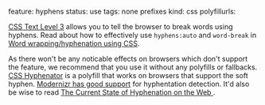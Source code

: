 feature: hyphens
status: use
tags: none prefixes
kind: css
polyfillurls:

[CSS Text Level 3](http://dev.w3.org/csswg/css3-text/#hyphenation) allows you to tell the browser to break words using hyphens. Read about how to effectively use `hyphens:auto` and `word-break` in [Word wrapping/hyphenation using CSS](http://blog.kenneth.io/blog/2012/03/04/word-wrapping-hypernation-using-css/).

As there won't be any noticable effects on browsers which don't support the feature, we recommend that you use it without any polyfills or fallbacks. [CSS Hyphenator](http://code.google.com/p/hyphenator/) is a polyfill that works on browsers that support the soft hyphen. [Modernizr has good support](https://github.com/Modernizr/Modernizr/issues/312) for hyphentation detection. It'd also be wise to read [The Current State of Hyphenation on the Web
](http://davidnewton.ca/the-current-state-of-hyphenation-on-the-web).
